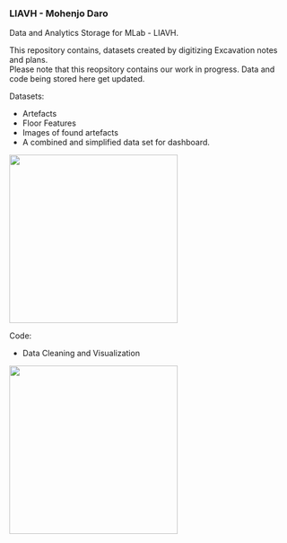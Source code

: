 ### LIAVH - Mohenjo Daro
Data and Analytics Storage for MLab - LIAVH.  

This repository contains, datasets created by digitizing Excavation notes and plans.  
Please note that this reopsitory contains our work in progress. Data and code being stored here get updated.


Datasets:
* Artefacts
* Floor Features
* Images of found artefacts
* A combined and simplified data set for dashboard.

<img src="https://raw.githubusercontent.com/PrattSAVI/LIAVH/master/img/Database.JPG" height="300">

Code:
* Data Cleaning and Visualization  

<img src="https://raw.githubusercontent.com/PrattSAVI/LIAVH/master/img/Scatter.JPG" height="300">
